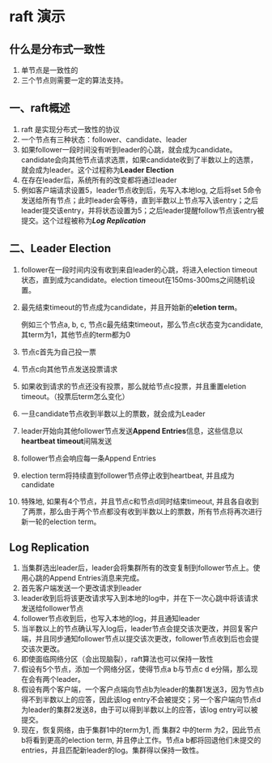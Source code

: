 # raft 演示

## 什么是分布式一致性

1. 单节点是一致性的
2. 三个节点则需要一定的算法支持。

## 一、raft概述

1. raft 是实现分布式一致性的协议
2. 一个节点有三种状态：follower、candidate、leader
3. 如果follower一段时间没有听到leader的心跳，就会成为candidate。candidate会向其他节点请求选票，如果candidate收到了半数以上的选票，就会成为leader。这个过程称为**Leader Election**
4. 在存在leader后，系统所有的改变都将通过leader 
5. 例如客户端请求设置5，leader节点收到后，先写入本地log, 之后将set 5命令发送给所有节点；此时leader会等待，直到半数以上节点写入该entry；之后leader提交该entry，并将状态设置为5；之后leader提醒follow节点该entry被提交。这个过程被称为***Log Replication***

## 二、Leader Election

1. follower在一段时间内没有收到来自leader的心跳，将进入election timeout 状态，直到成为candidate。election timeout在150ms-300ms之间随机设置。                                                                                                                                                                                                                                                                                                                                                                                                                                                                                                                                                                                                                                                                                       

2. 最先结束timeout的节点成为candidate，并且开始新的**eletion term**。

    例如三个节点a, b, c, 节点c最先结束timeout，那么节点c状态变为candidate, 其term为1，其他节点的term都为0

3. 节点c首先为自己投一票
4. 节点c向其他节点发送投票请求
5. 如果收到请求的节点还没有投票，那么就给节点c投票，并且重置eletion timeout。（投票后term怎么变化）
6. 一旦candidate节点收到半数以上的票数，就会成为Leader
7. leader开始向其他follower节点发送**Append Entries**信息，这些信息以**heartbeat timeout**间隔发送
8. follower节点会响应每一条Append Entries
9. election term将持续直到follower节点停止收到heartbeat, 并且成为candidate
10. 特殊地, 如果有4个节点，并且节点c和节点d同时结束timeout, 并且各自收到了两票，那么由于两个节点都没有收到半数以上的票数，所有节点将再次进行新一轮的election term。 

## Log Replication

1. 当集群选出leader后，leader会将集群所有的改变复制到follower节点上。使用心跳的Append Entries消息来完成。
2.  首先客户端发送一个更改请求到leader
3. leader收到后将该更改请求写入到本地的log中，并在下一次心跳中将该请求发送给follower节点
4. follower节点收到后，也写入本地的log，并且通知leader
5. 当半数以上的节点确认写入log后，leader节点会提交该次更改，并回复客户端，并且同步通知follower节点以提交该次更改，follower节点收到后也会提交该次更改。
6. 即使面临网络分区（会出现脑裂），raft算法也可以保持一致性
7. 假设有5个节点，添加一个网络分区，使得节点a b与节点c d e分隔，那么现在会有两个leader。
8. 假设有两个客户端，一个客户点端向节点b为leader的集群1发送3，因为节点b得不到半数以上的应答，因此该log entry不会被提交；另一个客户端向节点d为leader的集群2发送8，由于可以得到半数以上的应答，该log entry可以被提交。
9. 现在，恢复网络，由于集群1中的term为1, 而 集群2 中的term 为2，因此节点b将看到更高的election term, 并且停止工作。节点a b都将回退他们未提交的entries，并且匹配新leader的log。集群得以保持一致性。